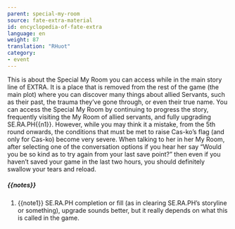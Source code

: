 ```yaml
---
parent: special-my-room
source: fate-extra-material
id: encyclopedia-of-fate-extra
language: en
weight: 87
translation: "RHuot"
category:
- event
---
```


This is about the Special My Room you can access while in the main story line of EXTRA.
It is a place that is removed from the rest of the game (the main plot) where you can discover many things about allied Servants, such as their past, the trauma they’ve gone through, or even their true name.
You can access the Special My Room by continuing to progress the story, frequently visiting the My Room of allied servants, and fully upgrading SE.RA.PH{{n1}}.
However, while you may think it a mistake, from the 5th round onwards, the conditions that must be met to raise Cas-ko’s flag (and only for Cas-ko) become very severe.
When talking to her in her My Room, after selecting one of the conversation options if you hear her say “Would you be so kind as to try again from your last save point?” then even if you haven’t saved your game in the last two hours, you should definitely swallow your tears and reload.

##### {{notes}}

1. {{note1}} SE.RA.PH completion or fill (as in clearing SE.RA.PH’s storyline or something), upgrade sounds better, but it really depends on what this is called in the game.
